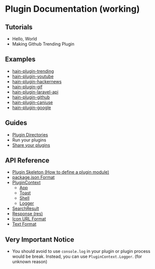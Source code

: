 # Plugin Documentation (working)

## Tutorials

* Hello, World
* Making Github Trending Plugin

## Examples

* [hain-plugin-trending](https://github.com/appetizermonster/hain-plugin-trending)
* [hain-plugin-youtube](https://github.com/appetizermonster/hain-plugin-youtube)
* [hain-plugin-hackernews](https://github.com/appetizermonster/hain-plugin-hackernews)
* [hain-plugin-gif](https://github.com/Metrakit/hain-plugin-gif)
* [hain-plugin-laravel-api](https://github.com/sewnboy/hain-plugin-laravel-api)
* [hain-plugin-github](https://github.com/k-meissonnier/hain-plugin-github)
* [hain-plugin-caniuse](https://github.com/Metrakit/hain-plugin-caniuse)
* [hain-plugin-google](https://github.com/leonardosnt/hain-plugin-google)

## Guides

* [Plugin Directories](plugin-directories.md)
* Run your plugins
* [Share your plugins](share-your-plugins.md)

## API Reference

* [Plugin Skeleton (How to define a plugin module)](plugin-skeleton.md)
* [package.json Format](package-json-format.md)
* [PluginContext](plugin-context.md)
  - [App](plugin-context-app.md)
  - [Toast](plugin-context-toast.md)
  - [Shell](plugin-context-shell.md)
  - [Logger](plugin-context-logger.md)
* [SearchResult](search-result.md)
* [Response (res)](response.md)
* [Icon URL Format](icon-url-format.md)
* [Text Format](text-format.md)

## Very Important Notice

* You should avoid to use `console.log` in your plugin or plugin process would be break. Instead, you can use `PluginContext.Logger`. (for unknown reason)

